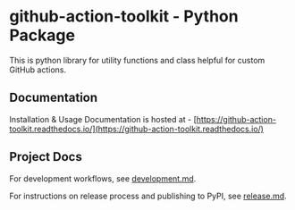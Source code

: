 # github-action-toolkit - Python Package

This is python library for utility functions and class helpful for custom GitHub actions.


## Documentation

Installation & Usage Documentation is hosted at - [https://github-action-toolkit.readthedocs.io/](https://github-action-toolkit.readthedocs.io/)


## Project Docs

For development workflows, see [development.md](development.md).

For instructions on release process and publishing to PyPI, see [release.md](release.md).

